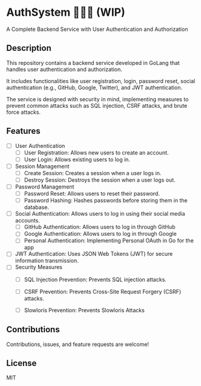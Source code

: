 # AuthSystem 🥷🏽🔐 (WIP)

A Complete Backend Service with User Authentication and Authorization 

## Description
This repository contains a backend service developed in GoLang that handles user authentication and authorization. 

It includes functionalities like user registration, login, password reset, social authentication (e.g., GitHub, Google, Twitter), and JWT authentication. 

The service is designed with security in mind, implementing measures to prevent common attacks such as SQL injection, CSRF attacks, and brute force attacks.


## Features
- [ ] User Authentication
    - [ ] User Registration: Allows new users to create an account.
    - [ ] User Login: Allows existing users to log in.
- [ ] Session Management
    - [ ] Create Session: Creates a session when a user logs in.
    - [ ] Destroy Session: Destroys the session when a user logs out.
- [ ] Password Management
    - [ ] Password Reset: Allows users to reset their password.
    - [ ] Password Hashing: Hashes passwords before storing them in the database.
- [ ] Social Authentication: Allows users to log in using their social media accounts.
  - [ ] GitHub Authentication: Allows users to log in through GitHub
  - [ ] Google Authentication: Allows users to log in through Google
  - [ ] Personal Authentication: Implementing Personal OAuth in Go for the app
- [ ] JWT Authentication: Uses JSON Web Tokens (JWT) for secure information transmission.
- [ ] Security Measures
    - [ ] SQL Injection Prevention: Prevents SQL injection attacks.
    - [ ] CSRF Prevention: Prevents Cross-Site Request Forgery (CSRF) attacks.
    - [ ] Slowloris Prevention: Prevents Slowloris Attacks


## Contributions
Contributions, issues, and feature requests are welcome!

## License
MIT

